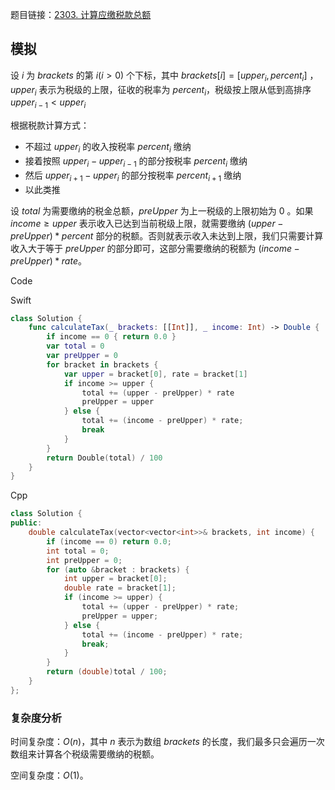 题目链接：[2303. 计算应缴税款总额](https://leetcode.cn/problems/calculate-amount-paid-in-taxes/)

## 模拟

设 $i$ 为 $brackets$ 的第 $i(i > 0)$ 个下标，其中 $brackets[i] = [upper_i,percent_i]$ ，$upper_i$ 表示为税级的上限，征收的税率为 $percent_i$，税级按上限从低到高排序 $upper_{i-1} < upper_i$ 

根据税款计算方式：

- 不超过 $upper_i$ 的收入按税率 $percent_i$ 缴纳
- 接着按照 $upper_i - upper_{i-1}$ 的部分按税率 $percent_i$ 缴纳
- 然后 $upper_{i+1} - upper_i$ 的部分按税率 $percent_{i+1}$ 缴纳
- 以此类推

设 $total$ 为需要缴纳的税金总额，$preUpper$ 为上一税级的上限初始为 $0$ 。如果 $income \ge upper$ 表示收入已达到当前税级上限，就需要缴纳 $(upper - preUpper) * percent$ 部分的税额。否则就表示收入未达到上限，我们只需要计算收入大于等于 $preUpper$ 的部分即可，这部分需要缴纳的税额为 $(income - preUpper) * rate$。

Code

Swift

```swift
class Solution {
    func calculateTax(_ brackets: [[Int]], _ income: Int) -> Double {
        if income == 0 { return 0.0 }
        var total = 0
        var preUpper = 0
        for bracket in brackets {
            var upper = bracket[0], rate = bracket[1]
            if income >= upper {
                total += (upper - preUpper) * rate
                preUpper = upper
            } else {
                total += (income - preUpper) * rate;
                break
            }
        }
        return Double(total) / 100
    }
}
```

Cpp

```c++
class Solution {
public:
    double calculateTax(vector<vector<int>>& brackets, int income) {
        if (income == 0) return 0.0;
        int total = 0;
        int preUpper = 0;
        for (auto &bracket : brackets) {
            int upper = bracket[0];
            double rate = bracket[1];
            if (income >= upper) {
                total += (upper - preUpper) * rate;
                preUpper = upper;
            } else {
                total += (income - preUpper) * rate;
                break;
            }
        }
        return (double)total / 100;
    }
};
```

### 复杂度分析

时间复杂度：$O(n)$，其中 $n$ 表示为数组 $brackets$ 的长度，我们最多只会遍历一次数组来计算各个税级需要缴纳的税额。

空间复杂度：$O(1)$。

